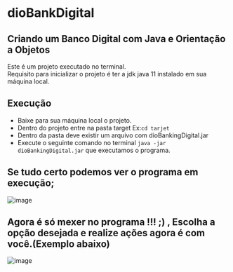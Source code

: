 # dioBankDigital

## Criando um Banco Digital com Java e Orientação a Objetos

Este é um projeto executado no terminal.<br>
Requisito para inicializar o projeto é ter a jdk java 11 instalado em sua máquina local.<br>

## Execução
- Baixe para sua máquina local o projeto.
- Dentro do projeto entre na pasta target Ex:```cd tarjet ```
- Dentro da pasta deve existir um arquivo com dioBankingDigital.jar
- Execute o seguinte comando no terminal ```java -jar dioBankingDigital.jar``` que executamos o programa.

## Se tudo certo podemos ver o programa em execução;
![image](https://user-images.githubusercontent.com/81873713/149607823-c782bf3d-3130-411f-89f5-75a1e096975b.png)

## Agora é só mexer no programa !!! ;) , Escolha a opção desejada e realize ações agora é com você.(Exemplo abaixo)
![image](https://user-images.githubusercontent.com/81873713/149608224-d4a90631-b9a8-45d4-9d1c-a18f6d3c79f2.png)
